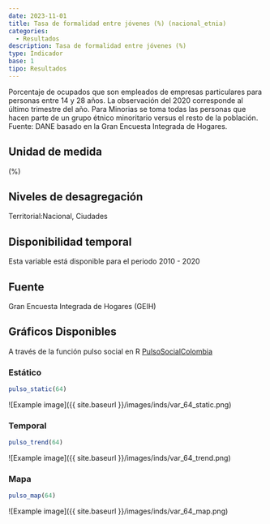 ```yaml
---
date: 2023-11-01
title: Tasa de formalidad entre jóvenes (%) (nacional_etnia)
categories:
  - Resultados
description: Tasa de formalidad entre jóvenes (%)
type: Indicador
base: 1
tipo: Resultados
--- 
```


Porcentaje de ocupados que son empleados de empresas particulares para personas entre 14 y 28 años. La observación del 2020 corresponde al último trimestre del año. Para Minorias se toma todas las personas que hacen parte de un grupo étnico minoritario versus el resto de la población.
Fuente: DANE basado en la Gran Encuesta Integrada de Hogares.

## Unidad de medida
(%)

## Niveles de desagregación
Territorial:Nacional, Ciudades

## Disponibilidad temporal
Esta variable está disponible para el periodo 2010 - 2020

## Fuente
Gran Encuesta Integrada de Hogares (GEIH)

## Gráficos Disponibles

A través de la función pulso social en R [PulsoSocialColombia](https://github.com/pulsosocialcolombia/PulsoSocialColombia)

### Estático

``` R
pulso_static(64)
```

![Example image]({{ site.baseurl }}/images/inds/var_64_static.png)

### Temporal

``` R
pulso_trend(64)
```

![Example image]({{ site.baseurl }}/images/inds/var_64_trend.png)

### Mapa

``` R
pulso_map(64)
```

![Example image]({{ site.baseurl }}/images/inds/var_64_map.png)